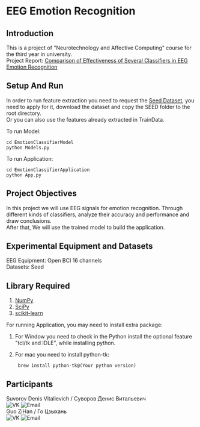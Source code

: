 # EEG Emotion Recognition

## Introduction

This is a project of "Neurotechnology and Affective Computing" course for the third year in university.  
Project Report: [Comparison of Effectiveness of Several Classifiers in EEG
Emotion Recognition](https://denisandgzh.github.io/EEG-Emotion-Recognition/)  

## Setup And Run

In order to run feature extraction you need to request the [Seed Dataset](https://bcmi.sjtu.edu.cn/home/seed/seed.html), you need to apply for it, download the dataset and copy the SEED folder to the root directory.  
Or you can also use the features already extracted in TrainData.  

To run Model:  

```shell
cd EmotionClassifierModel
python Models.py
```

To run Application:

```shell
cd EmotionClassifierApplication
python App.py
```

## Project Objectives

In this project we will use EEG signals for emotion recognition. Through different kinds of classifiers, analyze their accuracy and performance and draw conclusions.  
After that, We will use the trained model to build the application.

## Experimental Equipment and Datasets

EEG Equipment: Open BCI 16 channels  
Datasets: Seed

## Library Required

1. [NumPy](https://numpy.org/)  
2. [SciPy](https://scipy.org/)  
3. [scikit-learn](https://scikit-learn.org/stable/)

For running Application, you may need to install extra package:  

1. For Window you need to check in the Python install the optional feature "tcl/tk and IDLE", while installing python.  
2. For mac you need to install python-tk:

   ```shell
    brew install python-tk@(Your python version)
    ```  

## Participants

Suvorov Denis Vitalievich / Суворов Денис Витальевич  
![VK](https://img.shields.io/badge/VK-denissvvv-green)
![Email](https://img.shields.io/badge/mail-erkobraxx%40gmail.com-blue)  
Guo ZiHan / Го Цзыхань  
![VK](https://img.shields.io/badge/VK-zjjhgzh-green)
![Email](https://img.shields.io/badge/mail-zjjhgzh%40gmail.com-blue)  
